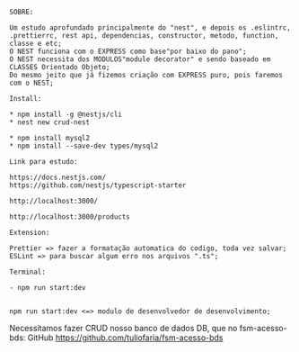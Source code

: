 
````
SOBRE:

Um estudo aprofundado principalmente do "nest", e depois os .eslintrc, .prettierrc, rest api, dependencias, constructor, metodo, function, classe e etc;
O NEST funciona com o EXPRESS como base"por baixo do pano";
O NEST necessita dos MODULOS"module decorator" e sendo baseado em CLASSES Orientado Objeto;
Do mesmo jeito que já fizemos criação com EXPRESS puro, pois faremos com o NEST;

````

````
Install:

* npm install -g @nestjs/cli
* nest new crud-nest

* npm install mysql2
* npm install --save-dev types/mysql2

````

````
Link para estudo:

https://docs.nestjs.com/
https://github.com/nestjs/typescript-starter

http://localhost:3000/

http://localhost:3000/products

````

````
Extension:

Prettier => fazer a formatação automatica do codigo, toda vez salvar;
ESLint => para buscar algum erro nos arquivos ".ts";

````

````
Terminal:

- npm run start:dev


````

````
npm run start:dev <=> modulo de desenvolvedor de desenvolvimento;
````

Necessitamos fazer CRUD nosso banco de dados DB, que no fsm-acesso-bds:
GitHub https://github.com/tuliofaria/fsm-acesso-bds
